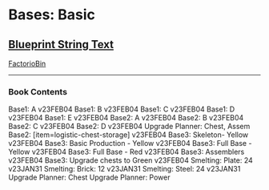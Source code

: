 # Bases: Basic

## [Blueprint String Text](https://factoriobin.com/static/cdn/forever/post/n/q/f/NQfpOfn_/0/v0/blueprint-db6078d489eee938.txt)

[FactorioBin](https://factoriobin.com/post/NQfpOfn_)

-----

### Book Contents

Base1: A v23FEB04
Base1: B v23FEB04
Base1: C v23FEB04
Base1: D v23FEB04
Base1: E v23FEB04
Base2: A v23FEB04
Base2: B v23FEB04
Base2: C v23FEB04
Base2: D v23FEB04
Upgrade Planner: Chest, Assem
Base2: [item=logistic-chest-storage] v23FEB04
Base3: Skeleton- Yellow v23FEB04
Base3: Basic Production - Yellow v23FEB04
Base3: Full Base - Yellow v23FEB04
Base3: Full Base - Red v23FEB04
Base3: Assemblers v23FEB04
Base3: Upgrade chests to Green v23FEB04
Smelting: Plate: 24 v23JAN31
Smelting: Brick: 12 v23JAN31
Smelting: Steel: 24 v23JAN31
Upgrade Planner: Chest
Upgrade Planner: Power
